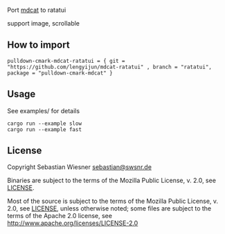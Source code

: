 Port [mdcat](https://github.com/swsnr/mdcat) to ratatui

support image, scrollable

## How to import
```
pulldown-cmark-mdcat-ratatui = { git = "https://github.com/lengyijun/mdcat-ratatui" , branch = "ratatui", package = "pulldown-cmark-mdcat" }
```

## Usage

See examples/ for details
```
cargo run --example slow
cargo run --example fast
```

## License

Copyright Sebastian Wiesner <sebastian@swsnr.de>

Binaries are subject to the terms of the Mozilla Public
License, v. 2.0, see [LICENSE](LICENSE).

Most of the source is subject to the terms of the Mozilla Public
License, v. 2.0, see [LICENSE](LICENSE), unless otherwise noted;
some files are subject to the terms of the Apache 2.0 license,
see <http://www.apache.org/licenses/LICENSE-2.0>

